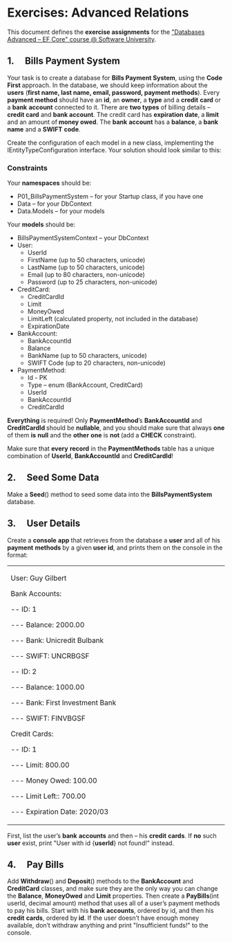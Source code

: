 <h1>Exercises: Advanced Relations</h1>
<p>This document defines the <strong>exercise assignments</strong> for the <a href="https://softuni.bg/trainings/1741/databases-advanced-entity-framework-october-2017">"Databases Advanced &ndash; EF Core" course @ Software University</a>.</p>
<h2>1.&nbsp;&nbsp;&nbsp;&nbsp; Bills Payment System</h2>
<p>Your task is to create a database for <strong>Bills Payment System</strong>, using the <strong>Code First </strong>approach. In the database, we should keep information about the <strong>users</strong> (<strong>first name, last name, email, password, payment methods</strong>). Every <strong>payment method</strong> should have an <strong>id</strong>, an <strong>owner</strong>, a <strong>type</strong> and a <strong>credit</strong> <strong>card</strong> or a <strong>bank</strong> <strong>account</strong> connected to it. There are <strong>two types</strong> of billing details &ndash; <strong>credit card</strong> and <strong>bank account</strong>. The credit card has <strong>expiration date</strong>, a<strong> limit </strong>and an amount of<strong> money owed</strong>. The <strong>bank</strong> <strong>account</strong> has a <strong>balance</strong>, a <strong>bank name</strong> and a <strong>SWIFT</strong> <strong>code</strong>.</p>
<p>Create the configuration of each model in a new class, implementing the IEntityTypeConfiguration interface. Your solution should look similar to this:</p>
<h3>Constraints</h3>
<p>Your <strong>namespaces</strong> should be:</p>
<ul>
<li>P01_BillsPaymentSystem &ndash; for your Startup class, if you have one</li>
<li>Data &ndash; for your DbContext</li>
<li>Data.Models &ndash; for your models</li>
</ul>
<p>Your <strong>models</strong> should be:</p>
<ul>
<li>BillsPaymentSystemContext &ndash; your DbContext</li>
<li>User:
<ul>
<li>UserId</li>
<li>FirstName (up to 50 characters, unicode)</li>
<li>LastName (up to 50 characters, unicode)</li>
<li>Email (up to 80 characters, non-unicode)</li>
<li>Password (up to 25 characters, non-unicode)</li>
</ul>
</li>
<li>CreditCard:
<ul>
<li>CreditCardId</li>
<li>Limit</li>
<li>MoneyOwed</li>
<li>LimitLeft (calculated property, not included in the database)</li>
<li>ExpirationDate</li>
</ul>
</li>
<li>BankAccount:
<ul>
<li>BankAccountId</li>
<li>Balance</li>
<li>BankName (up to 50 characters, unicode)</li>
<li>SWIFT Code (up to 20 characters, non-unicode)</li>
</ul>
</li>
<li>PaymentMethod:
<ul>
<li>Id - PK</li>
<li>Type &ndash; enum (BankAccount, CreditCard)</li>
<li>UserId</li>
<li>BankAccountId</li>
<li>CreditCardId</li>
</ul>
</li>
</ul>
<p><strong>Everything</strong> is required! Only <strong>PaymentMethod</strong>&rsquo;s <strong>BankAccountId</strong> and <strong>CreditCardId </strong>should be <strong>nullable</strong>, and you should make sure that always <strong>one</strong> of them <strong>is</strong> <strong>null</strong> and the <strong>other</strong> <strong>one</strong> is <strong>not </strong>(add a <strong>CHECK</strong> constraint).</p>
<p>Make sure that <strong>every</strong> <strong>record</strong> in the <strong>PaymentMethods</strong> table has a unique combination of <strong>UserId</strong>, <strong>BankAccountId</strong> and <strong>CreditCardId</strong>!</p>
<h2>2.&nbsp;&nbsp;&nbsp;&nbsp; Seed Some Data</h2>
<p>Make a <strong>Seed</strong>() method to seed some data into the <strong>BillsPaymentSystem</strong> database.</p>
<h2>3.&nbsp;&nbsp;&nbsp;&nbsp; User Details</h2>
<p>Create a <strong>console</strong> <strong>app</strong> that retrieves from the database a <strong>user</strong> and all of his <strong>payment</strong> <strong>methods </strong>by a given<strong> user id</strong>, and prints them on the console in the format:</p>
<table>
<tbody>
<tr>
<td width="710">
<p>User: Guy Gilbert</p>
<p>Bank Accounts:</p>
<p>-- ID: 1</p>
<p>--- Balance: 2000.00</p>
<p>--- Bank: Unicredit Bulbank</p>
<p>--- SWIFT: UNCRBGSF</p>
<p>-- ID: 2</p>
<p>--- Balance: 1000.00</p>
<p>--- Bank: First Investment Bank</p>
<p>--- SWIFT: FINVBGSF</p>
<p>Credit Cards:</p>
<p>-- ID: 1</p>
<p>--- Limit: 800.00</p>
<p>--- Money Owed: 100.00</p>
<p>--- Limit Left:: 700.00</p>
<p>--- Expiration Date: 2020/03</p>
</td>
</tr>
</tbody>
</table>
<p>First, list the user&rsquo;s <strong>bank</strong> <strong>accounts</strong> and then &ndash; his <strong>credit</strong> <strong>cards</strong>. If <strong>no</strong> such <strong>user</strong> exist, print "User with id {<strong>userId</strong>} not found!" instead.</p>
<h2>4.&nbsp;&nbsp;&nbsp;&nbsp; Pay Bills</h2>
<p>Add <strong>Withdraw</strong>() and <strong>Deposit</strong>() methods to the <strong>BankAccount</strong> and <strong>CreditCard</strong> classes, and make sure they are the only way you can change the <strong>Balance</strong>, <strong>MoneyOwed</strong> and <strong>Limit</strong> properties. Then create a <strong>PayBills</strong>(int userId, decimal amount) method that uses all of a user&rsquo;s payment methods to pay his bills. Start with his <strong>bank</strong> <strong>accounts</strong>, ordered by id, and then his <strong>credit</strong> <strong>cards</strong>, ordered by<strong> id</strong>. If the user doesn&rsquo;t have enough money available, don&rsquo;t withdraw anything and print "Insufficient funds!" to the console.</p>